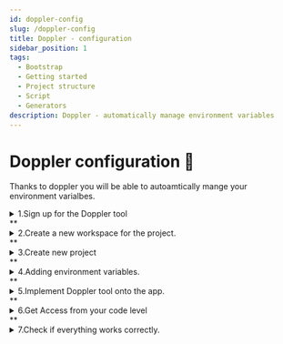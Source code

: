 ```yaml
---
id: doppler-config
slug: /doppler-config
title: Doppler - configuration
sidebar_position: 1
tags:
  - Bootstrap
  - Getting started
  - Project structure
  - Script
  - Generators
description: Doppler - automatically manage environment variables
---
```


# Doppler configuration 🌈

Thanks to doppler you will be able to autoamtically mange your environment varialbes.

<details>
    <summary>1.Sign up for the Doppler tool</summary>
a. Ideally, the account will be created by the client, the developer will be invited to participate in a workspace
</details>
**
<details>
    <summary>2.Create a new workspace for the project.</summary>
a. Open a dropdown of the workspaces list:

![Open dropdown](../../static/img/doppler_open_dropdown.png)

b. Click <b>+Create workspace</b> button:
![Create workspace](../../static/img/doppler_create_workspace.png)

c. Fill in the workspace name:
![Fill workspace name](../../static/img/doppler_workspace_name.jpg)

d. Confirm <b>Create Workspace →</b> button
![Confirm workspace creation](../../static/img/doppler_workspace_button.png)

</details>
**
<details>
    <summary>3.Create new project</summary>
a. In newly created workspace please click <b>Create Project</b> button

![Create project](../../static/img/doppler_project_button.png)

b. Provide project name
![Project name](../../static/img/doppler_project_name.png)

c. Confirm with <b>Create Project →</b> button
![Confirm project creation](../../static/img/doppler_project_button.png)

</details>
**
<details>
    <summary>4.Adding environment variables.</summary>
a. Enter the projects tab, and select a newly created project

![Select project](../../static/img/doppler_project_select.png)

b. Each project consist of three predefined environments - dev, stg and prd. \*\*
Click each of them to enter environment variable page.
![Select environment](../../static/img/doppler_envirnoments.png)

c. To add a new environment variable click on <b>Add first secret</b>
![Add first secret](../../static/img/doppler_secret_add.png)

d. Enter the name of the environment variable name and its value into proper inputs: \*\*
![Secret list](../../static/img/doppler_secret_list.png)

You can add more environment variables by clicking <b>+ Add Secret</b> button, and providing names and values.
![Add more secrets](../../static/img/doppler_secret_more.png)

e. Confirm with <b>Save</b> button:
![Save secrets](../../static/img/doppler_secrets_save.png)

g. Make sure that you have consistent data in each environment. In these step, you can copy newly created variable to the rest environments (select checkboxes). When selected the necessary environments confirm with <b>Save</b> button:
![Confirm save secrets](../../static/img/doppler_secret_confirm.png)

</details>
**
<details>
    <summary>5.Implement Doppler tool onto the app.</summary>

Use gist to go through the implementation of Doppler tool in the app. \*\*
In doppler_variables.sh file, please use generated Access Tokens from the above.

</details>
**
<details>
    <summary>6.Get Access from your code level</summary>

a. Enter <b>Access</b> tab:

![Access tab](../../static/img/doppler_access_tab.png)

b. In the Access tab you should click on <b>+Generate</b> or <b>Generate Service Token</b> button:
![Generate token](../../static/img/doppler_access_generate.png)

c. Provide some unique name to your personal access token:
![Token name](../../static/img/doppler_access_name.png)

d. And next click <b>Generate Service Token→</b> button:
![Confirm generate token](../../static/img/doppler_access_confirm.png)

e. Copy your Access Token (Service Token).

Save your Access Token, it will be used later to grant access from the code level.
If you do not copy the token, you will need to revoke that token and generate a new one.

Click <b>copy</b> button:
![Copy token](../../static/img/doppler_access_copy.png)

f. To be able to use environment variables for different environments (qa/staging/production) you need to generate an access token for every environment.

</details>
**
<details>
    <summary>7.Check if everything works correctly.</summary>

In project dir terminal run:

```bash
yarn prepare:(qa/staging/production)
```

Choose the proper app version depending on the environment for which you want to generate env file.

<b>.env</b> file should be generated and consist of variables passed to Doppler, and some extra doppler variables as DOPPLER_CONFIG.

CONGRATULATION !! 🥳🥳 You have configured the Doppler tool for your project!

</details>
